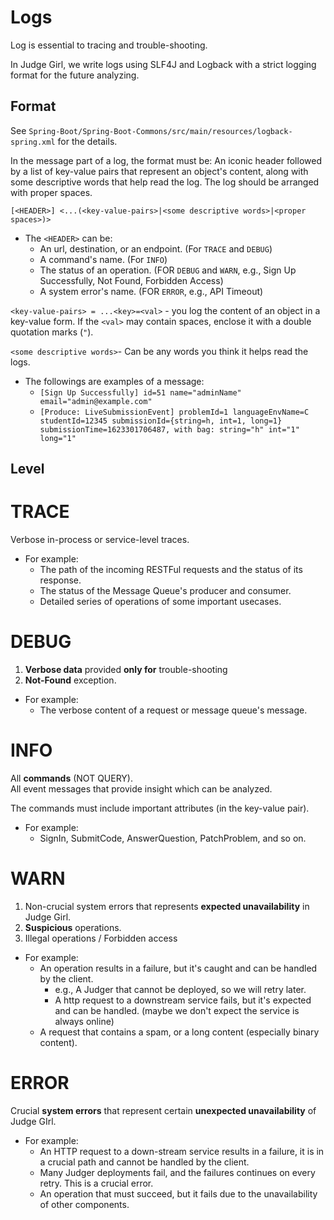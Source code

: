 # Logs

Log is essential to tracing and trouble-shooting.

In Judge Girl, we write logs using SLF4J and Logback with a strict logging format for the future analyzing.

## Format

See `Spring-Boot/Spring-Boot-Commons/src/main/resources/logback-spring.xml` for the details.

In the message part of a log, the format must be:
An iconic header followed by a list of key-value pairs that represent an object's content, along with some descriptive
words that help read the log. The log should be arranged with proper spaces.

`[<HEADER>] <...(<key-value-pairs>|<some descriptive words>|<proper spaces>)>`

- The `<HEADER>` can be:
    - An url, destination, or an endpoint. (For `TRACE` and `DEBUG`)
    - A command's name. (For `INFO`)
    - The status of an operation. (FOR `DEBUG` and `WARN`, e.g., Sign Up Successfully, Not Found, Forbidden Access)
    - A system error's name. (FOR `ERROR`, e.g., API Timeout)

`<key-value-pairs> = ...<key>=<val>` - you log the content of an object in a key-value form. If the `<val>` may contain
spaces, enclose it with a double quotation marks (`"`).

`<some descriptive words>`- Can be any words you think it helps read the logs.

- The followings are examples of a message:
    - `[Sign Up Successfully] id=51 name="adminName" email="admin@example.com"`
    - `[Produce: LiveSubmissionEvent] problemId=1 languageEnvName=C studentId=12345 submissionId={string=h, int=1, long=1} submissionTime=1623301706487, with bag: string="h" int="1" long="1"`

## Level

TRACE
===

Verbose in-process or service-level traces.

- For example:
    - The path of the incoming RESTFul requests and the status of its response.
    - The status of the Message Queue's producer and consumer.
    - Detailed series of operations of some important usecases.

DEBUG
===

1. **Verbose data** provided **only for** trouble-shooting
2. **Not-Found** exception.

- For example:
    - The verbose content of a request or message queue's message.

INFO
===

All **commands** (NOT QUERY). <br>
All event messages that provide insight which can be analyzed.

The commands must include important attributes (in the key-value pair).

- For example:
    - SignIn, SubmitCode, AnswerQuestion, PatchProblem, and so on.
    
WARN
===

1. Non-crucial system errors that represents **expected unavailability** in Judge Girl.
2. **Suspicious** operations.
3. Illegal operations / Forbidden access

- For example:
    - An operation results in a failure, but it's caught and can be handled by the client.
        - e.g., A Judger that cannot be deployed, so we will retry later.
        - A http request to a downstream service fails, but it's expected and can be handled.
          (maybe we don't expect the service is always online)
    - A request that contains a spam, or a long content (especially binary content).

ERROR
===

Crucial **system errors** that represent certain **unexpected unavailability** of Judge GIrl.

- For example:
    - An HTTP request to a down-stream service results in a failure, it is in a crucial path and cannot be handled by
      the client.
    - Many Judger deployments fail, and the failures continues on every retry. This is a crucial error.
    - An operation that must succeed, but it fails due to the unavailability of other components.
        
